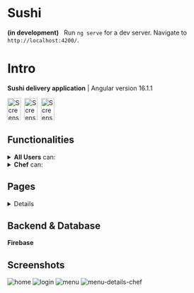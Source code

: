 # Sushi 

**(in development)**  &nbsp; Run `ng serve` for a dev server. Navigate to `http://localhost:4200/`. 

# Intro

**Sushi delivery application** | Angular version 16.1.1

<div>
    <img width="30" height="50" alt="Screenshot_" src="https://user-images.githubusercontent.com/38568843/206916961-d39c1314-d2b0-4976-981b-ed20b3deed7a.png">&nbsp;
    <img width="30" height="50" alt="Screenshot_" src="https://user-images.githubusercontent.com/38568843/206916902-40ae2530-123b-4df0-9fd3-e7e6b4b69121.png">&nbsp;
    <img width="30" height="50" alt="Screenshot_" src="https://user-images.githubusercontent.com/38568843/206916934-68a6b79f-2876-4e51-87cb-07b1afddd61d.png">&nbsp;
    <!-- <img width="30" height="50" alt="Screenshot_" src="https://user-images.githubusercontent.com/38568843/206916968-cb0ee839-c1f5-417d-9bbd-18522457d79c.png"> -->
</div>


<!--  -->
## Functionalities

<details>
    <summary><strong>All Users</strong> can: </summary>
    <ul>
        <li>View Home, Menu, Details pages</li>
        <li>Login, Signup</li>
    </ul>
</details>

<!-- <details>
    <summary><strong>Logged in users / Customers</strong> can: </summary>
    <ul>
      <li><strong>Mark item as favorite</strong> and <strong>add item to cart</strong> in the details page</li> 
      <li>View his/her own <strong>profile page</strong>, which contains User information, Favorit items, and Current Cart state</li>
      <li>Adjust Current Order(<strong>choose the amount</strong> or <strong>remove item</strong>) in <strong>Cart page</strong></li>
      <li>Get informed about the delivery in the <strong>Checkout page</strong></li>
      <li><strong>Logout</strong></li>
    </ul>
</details> -->

<details>
    <summary><strong>Chef</strong> can: </summary>
    <ul>
        <li><strong>Cook</strong> a new meal in the <strong>Create page</strong></li>
        <li><strong>Edit</strong> information for a particular dish</li>
        <li><strong>Remove</strong> an item from the <strong>Menu</strong></li>
        <li><strong>Logout</strong></li>
    </ul>
</details>

<!-- 
<details>
    <summary><strong>Admin</strong> can: </summary>
    <ul>
        <li><strong>List all Users and Chefs</strong> in the <strong>Admin Panel</strong></li>
        <li><strong>Set user'es Roles</strong>, <strong>Update Users and Chefs Lists</strong></li>
        <li><strong>Mark an Order as Delivered</strong></li>
        <li><strong>Publish Promotion Offers on the site</strong></li>
        <li><strong>Logout</strong></li>
    </ul>
</details>
-->
## Pages

<details>
    <ul>
        <li><strong>Home</strong></li>
        <li><strong>Menu</strong></li>
        <li><strong>Details</strong></li>
<!--         <li><strong>Profile</strong></li> -->
        <!-- <li><strong>Cart</strong></li> -->
<!--         <li><strong>Proceed</strong></li> -->
        <li><strong>Create/Edit Item</strong></li>
        <!-- <li><strong>Proceed</strong></li>         -->
<!--         <li><strong>Admin Panel</strong></li>         -->
        <li><strong>Sign up, Sign in, Sign out</strong></li>
    </ul>
</details>

    
## Backend & Database
<strong>Firebase</strong> 



## Screenshots

![home](https://user-images.githubusercontent.com/38568843/210782943-5f6f9053-6a3d-41b2-816e-e49b1c71f7b9.png)
![login](https://user-images.githubusercontent.com/38568843/206916961-d39c1314-d2b0-4976-981b-ed20b3deed7a.png)
![menu](https://user-images.githubusercontent.com/38568843/210782788-90259e6d-bc6e-43c3-8146-2ed0a443ab65.png)
![menu-details-chef](https://user-images.githubusercontent.com/38568843/210783176-87e17310-0955-4921-b81a-6cb1cece8b03.png)
<!-- ![menu-create](https://user-images.githubusercontent.com/38568843/210785337-13b1c2af-48a8-4c65-94f8-0fe646116976.png) -->
<!-- ![menu-edit](https://user-images.githubusercontent.com/38568843/210785477-e2099aad-0e09-48f6-a202-ac9ff1e9e471.png) -->
<!-- ![menu-details-client](https://user-images.githubusercontent.com/38568843/210783214-83544c36-dfe4-4bf3-9191-63e7f3f2d551.png) -->
<!-- ![orders-cart](https://user-images.githubusercontent.com/38568843/210784175-9b77e6fb-c357-4ec9-8c2e-41b00341d684.png) -->
<!-- ![profile](https://user-images.githubusercontent.com/38568843/206916968-cb0ee839-c1f5-417d-9bbd-18522457d79c.png) -->
<!-- ![Delivery](https://user-images.githubusercontent.com/38568843/210783044-c7058401-5036-4261-9c87-51fb86d8282a.png) -->


<!--
![]()

<img width="300" alt="Screenshot_" src="">

 -->


<!-- 
## Code scaffolding

Run `ng generate component component-name` to generate a new component. You can also use `ng generate directive|pipe|service|class|guard|interface|enum|module`.

## Build

Run `ng build` to build the project. The build artifacts will be stored in the `dist/` directory.

## Running unit tests

Run `ng test` to execute the unit tests via [Karma](https://karma-runner.github.io).

## Running end-to-end tests

Run `ng e2e` to execute the end-to-end tests via a platform of your choice. To use this command, you need to first add a package that implements end-to-end testing capabilities.

## Further help

To get more help on the Angular CLI use `ng help` or go check out the [Angular CLI Overview and Command Reference](https://angular.io/cli) page.

 -->
